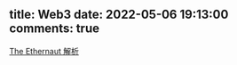 title: Web3
date: 2022-05-06 19:13:00
comments: true
---

[The Ethernaut 解析](/2022/04/29/The-Ethernaut/)
